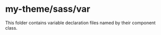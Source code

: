 # my-theme/sass/var

This folder contains variable declaration files named by their component class.
